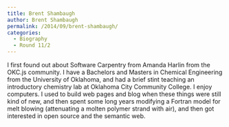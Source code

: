 ```yaml
---
title: Brent Shambaugh
author: Brent Shambaugh
permalink: /2014/09/brent-shambaugh/
categories:
  - Biography
  - Round 11/2
---
```

I first found out about Software Carpentry from Amanda Harlin from the OKC.js community. I have a Bachelors and Masters in Chemical Engineering from the University of Oklahoma, and had a brief stint teaching an introductory chemistry lab at Oklahoma City Community College. I enjoy computers. I used to build web pages and blog when these things were still kind of new, and then spent some long years modifying a Fortran model for melt blowing (attenuating a molten polymer strand with air), and then got interested in open source and the semantic web.
